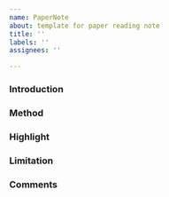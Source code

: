 ```yaml
---
name: PaperNote
about: template for paper reading note
title: ''
labels: ''
assignees: ''

---
```


### Introduction

### Method

### Highlight

### Limitation

### Comments

